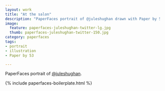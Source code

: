 ```yaml
---
layout: work
title: "At the salon"
description: "PaperFaces portrait of @juleshughan drawn with Paper by 53 on an iPad."
image: 
  feature: paperfaces-juleshughan-twitter-lg.jpg
  thumb: paperfaces-juleshughan-twitter-150.jpg
category: paperfaces
tags: 
- portrait
- illustration
- Paper by 53

---
```


PaperFaces portrait of [@juleshughan](http://twitter.com/juleshughan).

{% include paperfaces-boilerplate.html %}